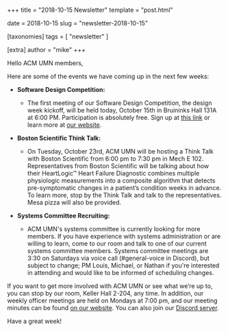 +++
title = "2018-10-15 Newsletter"
template = "post.html"

date = 2018-10-15
slug = "newsletter-2018-10-15"

[taxonomies]
tags = [ "newsletter" ]

[extra]
author = "mike"
+++

<!-- more -->

Hello ACM UMN members,

Here are some of the events we have coming up in the next few weeks:
 
 - **Software Design Competition:**
   - The first meeting of our Software Design Competition, the design week kickoff, will be held today, October 15th in Bruininks Hall 131A at 6:00 PM. Participation is absolutely free. Sign up at [this link](https://z.umn.edu/sdcf18) or learn more at [our website](https://acm.umn.edu/events).

 - **Boston Scientific Think Talk:**
   - On Tuesday, October 23rd, ACM UMN will be hosting a Think Talk with Boston Scientific from 6:00 pm to 7:30 pm in Mech E 102. Representatives from Boston Scientific will be talking about how their HeartLogic™ Heart Failure Diagnostic combines multiple physiologic measurements into a composite algorithm that detects pre-symptomatic changes in a patient’s condition weeks in advance. To learn more, stop by the Think Talk and talk to the representatives. Mesa pizza will also be provided.

 - **Systems Committee Recruiting:**
   - ACM UMN's systems committee is currently looking for more members. If you have experience with systems administration or are willing to learn, come to our room and talk to one of our current systems committee members. Systems committee meetings are 3:30 on Saturdays via voice call (#general-voice in Discord), but subject to change; PM Louis, Michael, or Nathan if you're interested in attending and would like to be informed of scheduling changes.

If you want to get more involved with ACM UMN or see what we’re up to, you can stop by our room, Keller Hall 2-204, any time. In addition, our weekly officer meetings are held on Mondays at 7:00 pm, and our meeting minutes can be found [on our website](https://acm.umn.edu/meeting-minutes). You can also join our [Discord server](https://z.umn.edu/acm-discord).

Have a great week!

